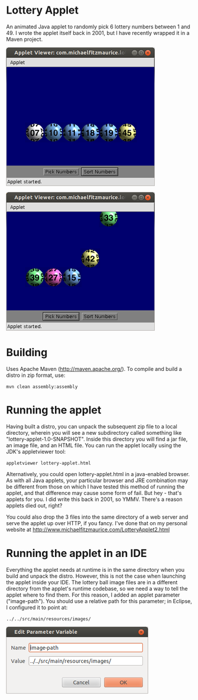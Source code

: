 Lottery Applet
===============

An animated Java applet to randomly pick 6 lottery numbers between 1 and 49. I wrote the applet itself back in 2001, but I have recently wrapped it in a Maven project. 

![Lottery applet screenshot](/src/main/resources/images/lottery-applet.png "Lottery applet screenshot")

![Lottery applet screenshot 2](/src/main/resources/images/lottery-applet-dropping.png "Lottery applet screenshot 2")

Building
===========

Uses Apache Maven (http://maven.apache.org/). To compile and build a distro in zip format,
use:

    mvn clean assembly:assembly 
    
Running the applet
============

Having built a distro, you can unpack the subsequent zip file to a local directory, wherein you will see a new subdirectory called something like "lottery-applet-1.0-SNAPSHOT". Inside this directory you will find a jar file, an image file, and an HTML file. You can run the applet locally using the JDK's appletviewer tool:

    appletviewer lottery-applet.html

Alternatively, you could open lottery-applet.html in a java-enabled browser. As with all Java applets, your particular browser and JRE combination may be different from those on which I have tested this method of running the applet, and that difference may cause some form of fail. But hey - that's applets for you. I did write this back in 2001, so YMMV. There's a reason applets died out, right?

You could also drop the 3 files into the same directory of a web server and serve the applet up over HTTP, if you fancy. I've done that on my personal website at http://www.michaelfitzmaurice.com/LotteryApplet2.html 

Running the applet in an IDE
============

Everything the applet needs at runtime is in the same directory when you build and unpack the distro. However, this is not the case when launching the applet inside your IDE. The lottery ball image files are in a different directory from the applet's runtime codebase, so we need a way to tell the applet where to find them. For this reason, I added an applet parameter ("image-path"). You should use a relative path for this parameter; in Eclipse, I configured it to point at:

    ../../src/main/resources/images/
    
![Lottery applet image-path param](/src/main/resources/images/lottery-image-path-eclipse.png "Lottery applet image-path")    

